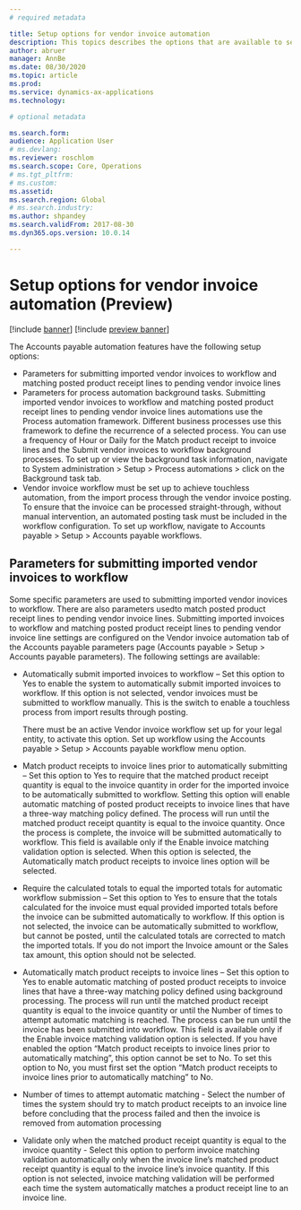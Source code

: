 ```yaml
---
# required metadata

title: Setup options for vendor invoice automation
description: This topics describes the options that are available to setting up and configuring the vendor invoice automation process.  
author: abruer
manager: AnnBe
ms.date: 08/30/2020
ms.topic: article
ms.prod: 
ms.service: dynamics-ax-applications
ms.technology: 

# optional metadata

ms.search.form:  
audience: Application User
# ms.devlang: 
ms.reviewer: roschlom
ms.search.scope: Core, Operations
# ms.tgt_pltfrm: 
# ms.custom: 
ms.assetid: 
ms.search.region: Global
# ms.search.industry: 
ms.author: shpandey
ms.search.validFrom: 2017-08-30
ms.dyn365.ops.version: 10.0.14

---
```



# Setup options for vendor invoice automation (Preview)

[!include [banner](../includes/banner.md)]
[!include [preview banner](../includes/preview-banner.md)]

The Accounts payable automation features have the following setup options:

- Parameters for submitting imported vendor invoices to workflow and matching posted product receipt lines to pending vendor invoice lines
- Parameters for process automation background tasks. Submitting imported vendor invoices to workflow and matching posted product receipt lines to pending vendor invoice lines automations use the Process automation framework. Different business processes use this framework to define the recurrence of a selected process. You can use a frequency of Hour or Daily for the Match product receipt to invoice lines and the Submit vendor invoices to workflow background processes. To set up or view the background task information, navigate to System administration > Setup > Process automations > click on the Background task tab. 
- Vendor invoice workflow must be set up to achieve touchless automation, from the import process through the vendor invoice posting. To ensure that the invoice can be processed straight-through, without manual intervention, an automated posting task must be included in the workflow configuration. To set up workflow, navigate to Accounts payable > Setup > Accounts payable workflows.

## Parameters for submitting imported vendor invoices to workflow
Some specific parameters are used to submitting imported vendor inovices to workflow. There are also parameters usedto match posted product receipt lines to pending vendor invoice lines. Submitting imported invoices to workflow and matching posted product receipt lines to pending vendor invoice line settings are configured on the Vendor invoice automation tab of the Accounts payable parameters page (Accounts payable > Setup > Accounts payable parameters). The following settings are available:

- Automatically submit imported invoices to workflow – Set this option to Yes to enable the system to automatically submit imported invoices to workflow. If this option is not selected, vendor invoices must be submitted to workflow manually. This is the switch to enable a touchless process from import results through posting. 
  
  There must be an active Vendor invoice workflow set up for your legal entity, to activate this option. Set up workflow using the Accounts payable > Setup > Accounts payable workflow menu option.

- Match product receipts to invoice lines prior to automatically submitting – Set this option to Yes to require that the matched product receipt quantity is equal to the invoice quantity in order for the imported invoice to be automatically submitted to workflow. Setting this option will enable automatic matching of posted product receipts to invoice lines that have a three-way matching policy defined. The process will run until the matched product receipt quantity is equal to the invoice quantity. Once the process is complete, the invoice will be submitted automatically to workflow.
  This field is available only if the Enable invoice matching validation option is selected. When this option is selected, the Automatically match product receipts to invoice lines option will be selected.
- Require the calculated totals to equal the imported totals for automatic workflow submission – Set this option to Yes to ensure that the totals calculated for the invoice must equal provided imported totals before the invoice can be submitted automatically to workflow. If this option is not selected, the invoice can be automatically submitted to workflow, but cannot be posted, until the calculated totals are corrected to match the imported totals. If you do not import the Invoice amount or the Sales tax amount, this option should not be selected.


- Automatically match product receipts to invoice lines – Set this option to Yes to enable automatic matching of posted product receipts to invoice lines that have a three-way matching policy defined using background processing. The process will run until the matched product receipt quantity is equal to the invoice quantity or until the Number of times to attempt automatic matching is reached. The process can be run until the invoice has been submitted into workflow.
This field is available only if the Enable invoice matching validation option is selected.
If you have enabled the option “Match product receipts to invoice lines prior to automatically matching”, this option cannot be set to No. To set this option to No, you must first set the option “Match product receipts to invoice lines prior to automatically matching” to No.


- Number of times to attempt automatic matching - Select the number of times the system should try to match product receipts to an invoice line before concluding that the process failed and then the invoice is removed from automation processing

- Validate only when the matched product receipt quantity is equal to the invoice quantity - Select this option to perform invoice matching validation automatically only when the invoice line’s matched product receipt quantity is equal to the invoice line’s invoice quantity. If this option is not selected, invoice matching validation will be performed each time the system automatically matches a product receipt line to an invoice line.
